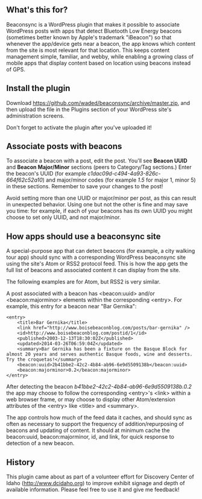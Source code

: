 What's this for?
---

Beaconsync is a WordPress plugin that makes it possible to associate WordPress posts with apps that
detect Bluetooth Low Energy beacons (sometimes better known by Apple's trademark "iBeacon") so that whenever the app/device gets near a beacon, the app knows which content from the site is most relevant for that location.
This keeps content management simple, familiar, and webby, while enabling a growing class of mobile apps
that display content based on location using beacons instead of GPS.

Install the plugin
---
Download https://github.com/waded/beaconsync/archive/master.zip, and then upload the file in the Plugins section of your WordPress site's administration screens.

Don't forget to activate the plugin after you've uploaded it!

Associate posts with beacons
---

To associate a beacon with a post, edit the post. You'll see **Beacon UUID** and **Beacon Major/Minor** sections (peers to Category/Tag sections.) Enter the beacon's UUID (for example *c1dac09d-c494-4a93-826c-664f62c52a10*) and major/minor codes (for example *1.5* for major 1, minor 5) in these sections. Remember to save your changes to the post!

Avoid setting more than one UUID or major/minor per post, as this can result in unexpected behavior. Using one but not the other is fine and may save you time: for example, if each of your beacons has its own UUID you might choose to set only UUID, and not major/minor.

How apps should use a beaconsync site
---
A special-purpose app that can detect beacons (for example, a city walking tour app) should sync with a corresponding WordPress beaconsync site using the site's Atom or RSS2 protocol feed. This is how the app gets the full list of beacons and associated content it can display from the site.

The following examples are for Atom, but RSS2 is very similar.

A post associated with a beacon has &lt;beacon:uuid&gt; and/or &lt;beacon:majorminor&gt; elements within the corresponding &lt;entry&gt;. For example, this entry for a beacon near "Bar Gernika":

	<entry>
		<title>Bar Gernika</title>
		<link href="http://www.boisebeaconblog.com/posts/bar-gernika" />
		<id>http://www.boisebeaconblog.com/postid/1</id>
		<published>2003-12-13T18:30:02Z</published>
		<updated>2014-03-26T06:59:04Z</updated>
		<summary>Bar Gernika has been a fixture on the Basque Block for almost 20 years and serves authentic Basque foods, wine and desserts. Try the croquetas!</summary>
		<beacon:uuid>2b41bbe2-42c2-4b84-ab96-6e9d5509138b</beacon:uuid>
		<beacon:majorminor>0.2</beacon:majorminor>
	</entry>
  
After detecting the beacon *b41bbe2-42c2-4b84-ab96-6e9d5509138b.0.2* the app may choose to follow the corresponding &lt;entry&gt;'s &lt;link&gt; within a web browser frame, or may choose to display other Atom/extension attributes of the &lt;entry&gt; like &lt;title&gt; and &lt;summary&gt;.

The app controls how much of the feed data it caches, and should sync as often as necessary to support the frequency of addition/repurposing of beacons and updating of content. It should at minimum cache the beacon:uuid, beacon:majorminor, id, and link, for quick response to detection of a new beacon.

History
---

This plugin came about as part of a volunteer effort for Discovery Center of Idaho
(http://www.dcidaho.org) to improve exhibit signage and depth of available information. Please feel free to use it and give me feedback!

